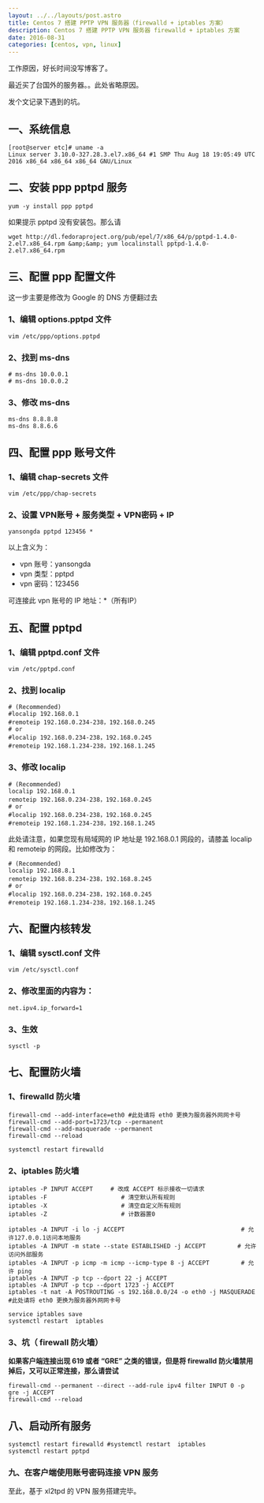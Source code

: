 ```yaml
---
layout: ../../layouts/post.astro
title: Centos 7 搭建 PPTP VPN 服务器（firewalld + iptables 方案）
description: Centos 7 搭建 PPTP VPN 服务器 firewalld + iptables 方案
date: 2016-08-31
categories: [centos, vpn, linux]
---
```


工作原因，好长时间没写博客了。

最近买了台国外的服务器。。此处省略原因。

发个文记录下遇到的坑。

## 一、系统信息

```shell
[root@server etc]# uname -a
Linux server 3.10.0-327.28.3.el7.x86_64 #1 SMP Thu Aug 18 19:05:49 UTC 2016 x86_64 x86_64 x86_64 GNU/Linux
```

## 二、安装 ppp pptpd 服务

`yum -y install ppp pptpd`

如果提示 pptpd 没有安装包。那么请

`wget http://dl.fedoraproject.org/pub/epel/7/x86_64/p/pptpd-1.4.0-2.el7.x86_64.rpm &amp;&amp; yum localinstall pptpd-1.4.0-2.el7.x86_64.rpm`

## 三、配置 ppp 配置文件

这一步主要是修改为 Google 的 DNS 方便翻过去

### 1、编辑 options.pptpd 文件
`vim /etc/ppp/options.pptpd`

### 2、找到 ms-dns

```shell
# ms-dns 10.0.0.1
# ms-dns 10.0.0.2
```

### 3、修改 ms-dns

```shell
ms-dns 8.8.8.8
ms-dns 8.8.6.6
```

## 四、配置 ppp 账号文件

### 1、编辑 chap-secrets 文件

`vim /etc/ppp/chap-secrets`

### 2、设置 VPN账号 + 服务类型 + VPN密码 + IP

`yansongda pptpd 123456 *`

以上含义为：

- vpn 账号：yansongda
- vpn 类型：pptpd
- vpn 密码：123456

可连接此 vpn 账号的 IP 地址：*（所有IP）

## 五、配置 pptpd

### 1、编辑 pptpd.conf 文件

`vim /etc/pptpd.conf`

### 2、找到 localip

```shell
# (Recommended)
#localip 192.168.0.1
#remoteip 192.168.0.234-238，192.168.0.245
# or
#localip 192.168.0.234-238，192.168.0.245
#remoteip 192.168.1.234-238，192.168.1.245
```

### 3、修改 localip

```shell
# (Recommended)
localip 192.168.0.1
remoteip 192.168.0.234-238，192.168.0.245
# or
#localip 192.168.0.234-238，192.168.0.245
#remoteip 192.168.1.234-238，192.168.1.245
```

此处请注意，如果您现有局域网的 IP 地址是 192.168.0.1 网段的，请膝盖 localip 和 remoteip 的网段。比如修改为：

```shell
# (Recommended)
localip 192.168.8.1
remoteip 192.168.8.234-238，192.168.8.245
# or
#localip 192.168.0.234-238，192.168.0.245
#remoteip 192.168.1.234-238，192.168.1.245
```

## 六、配置内核转发

### 1、编辑 sysctl.conf 文件

`vim /etc/sysctl.conf`

### 2、修改里面的内容为：

`net.ipv4.ip_forward=1`

### 3、生效

`sysctl -p`

## 七、配置防火墙

### 1、firewalld 防火墙

```shell
firewall-cmd --add-interface=eth0 #此处请将 eth0 更换为服务器外网网卡号
firewall-cmd --add-port=1723/tcp --permanent
firewall-cmd --add-masquerade --permanent
firewall-cmd --reload
 
systemctl restart firewalld
```

### 2、iptables 防火墙

```shell
iptables -P INPUT ACCEPT     # 改成 ACCEPT 标示接收一切请求
iptables -F                     # 清空默认所有规则
iptables -X                     # 清空自定义所有规则
iptables -Z                     # 计数器置0
 
iptables -A INPUT -i lo -j ACCEPT                                 # 允许127.0.0.1访问本地服务
iptables -A INPUT -m state --state ESTABLISHED -j ACCEPT         # 允许访问外部服务
iptables -A INPUT -p icmp -m icmp --icmp-type 8 -j ACCEPT         # 允许 ping
iptables -A INPUT -p tcp --dport 22 -j ACCEPT  
iptables -A INPUT -p tcp --dport 1723 -j ACCEPT
iptables -t nat -A POSTROUTING -s 192.168.0.0/24 -o eth0 -j MASQUERADE #此处请将 eth0 更换为服务器外网网卡号
 
service iptables save
systemctl restart  iptables
```

### 3、坑（ firewall 防火墙）

**如果客户端连接出现 619 或者 “GRE” 之类的错误，但是将 firewalld 防火墙禁用掉后，又可以正常连接，那么请尝试**

```shell
firewall-cmd --permanent --direct --add-rule ipv4 filter INPUT 0 -p gre -j ACCEPT
firewall-cmd --reload
```

## 八、启动所有服务

```shell
systemctl restart firewalld #systemctl restart  iptables
systemctl restart pptpd
```

### 九、在客户端使用账号密码连接 VPN 服务

至此，基于 xl2tpd 的 VPN 服务搭建完毕。
